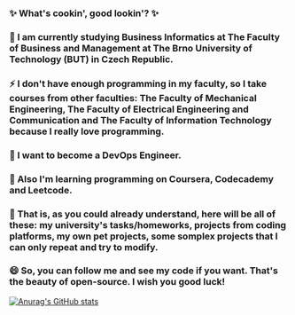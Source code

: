 ### ✨ What's cookin', good lookin'? ✨
### 🌱 I am currently studying Business Informatics at The Faculty of Business and Management at The Brno University of Technology (BUT) in Czech Republic.
### ⚡ I don't have enough programming in my faculty, so I take courses from other faculties: The Faculty of Mechanical Engineering, The Faculty of Electrical Engineering and Communication and The Faculty of Information Technology because I really love programming.
### 🤔 I want to become a DevOps Engineer.
### 🔭 Also I'm learning programming on Coursera, Codecademy and Leetcode.
### 💬 That is, as you could already understand, here will be all of these: my university's tasks/homeworks, projects from coding platforms, my own pet projects, some somplex projects that I can only repeat and try to modify.
### 😄 So, you can follow me and see my code if you want. That's the beauty of open-source. I wish you good luck!

<!--
**AalleexxFfrr/AalleexxFfrr** is a ✨ _special_ ✨ repository because its `README.md` (this file) appears on your GitHub profile.
-->

[![Anurag's GitHub stats](https://github-readme-stats.vercel.app/api?username=anuraghazra)](https://github.com/anuraghazra/github-readme-stats)
